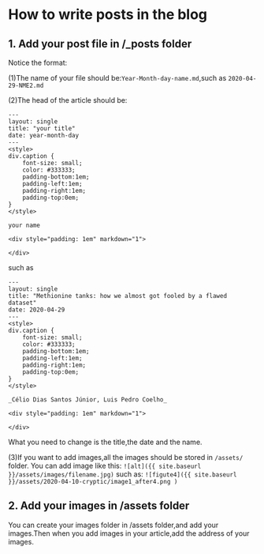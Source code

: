 # How to write posts in the blog
## 1. Add your post file in /_posts folder
Notice the format:

(1)The name of your file should be:`Year-Month-day-name.md`,such as `2020-04-29-NME2.md`

(2)The head of the article should be:


```
---
layout: single
title: "your title"
date: year-month-day
---
<style>
div.caption {
    font-size: small;
    color: #333333;
    padding-bottom:1em;
    padding-left:1em;
    padding-right:1em;
    padding-top:0em;
}
</style>

your name

<div style="padding: 1em" markdown="1">

</div>
```
such as

```
---
layout: single
title: "Methionine tanks: how we almost got fooled by a flawed dataset"
date: 2020-04-29
---
<style>
div.caption {
    font-size: small;
    color: #333333;
    padding-bottom:1em;
    padding-left:1em;
    padding-right:1em;
    padding-top:0em;
}
</style>

_Célio Dias Santos Júnior, Luis Pedro Coelho_

<div style="padding: 1em" markdown="1">

</div>
```
What you need to change is the title,the date and the name.

(3)If you want to add images,all the images should be stored in `/assets/` folder.
You can add image like this:
`![alt]({{ site.baseurl }}/assets/images/filename.jpg)`
such as:
`![figute4]({{ site.baseurl }}/assets/2020-04-10-cryptic/image1_after4.png )`

## 2. Add your images in /assets folder
You can create your images folder in /assets folder,and add your images.Then when you add images in your article,add the address of your images.
